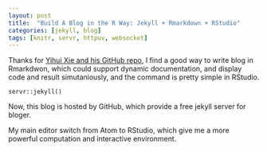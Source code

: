 ```yaml
---
layout: post
title:  "Build A Blog in the R Way: Jekyll + Rmarkdown + RStudio"
categories: [jekyll, blog]
tags: [knitr, servr, httpuv, websocket]
---
```


Thanks for [Yihui Xie and his GitHub repo](https://github.com/yihui/knitr-jekyll), I find a good way to write blog in Rmarkdwon, which could support dynamic documentation, and display code and result simutaniously, and the command is pretty simple in RStudio.

```
servr::jekyll()
```

Now, this blog is hosted by GitHub, which provide a free jekyll server for bloger.

My main editor switch from Atom to RStudio, which give me a more powerful computation and interactive environment.
